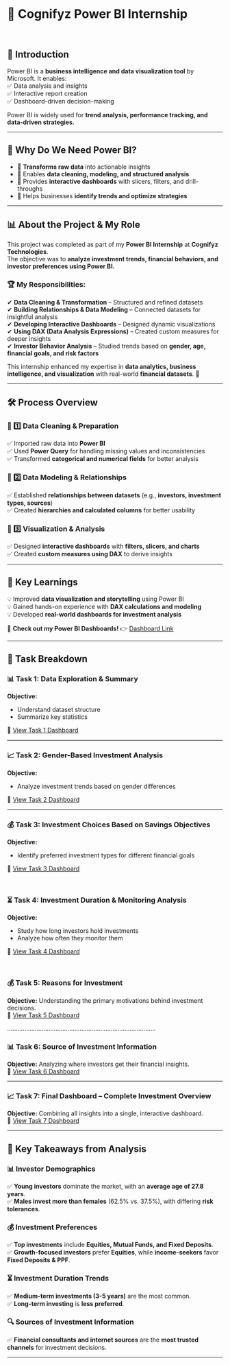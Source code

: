 # 🎯 Cognifyz Power BI Internship

<br>


## 📌 Introduction  
Power BI is a **business intelligence and data visualization tool** by Microsoft. It enables:  
✅ Data analysis and insights  
✅ Interactive report creation  
✅ Dashboard-driven decision-making  

Power BI is widely used for **trend analysis, performance tracking, and data-driven strategies.**  

---


## 🚀 Why Do We Need Power BI?  
- 🔹 **Transforms raw data** into actionable insights  
- 🔹 Enables **data cleaning, modeling, and structured analysis**  
- 🔹 Provides **interactive dashboards** with slicers, filters, and drill-throughs  
- 🔹 Helps businesses **identify trends and optimize strategies**  

---


## 📊 About the Project & My Role  
This project was completed as part of my **Power BI Internship** at **Cognifyz Technologies**.  
The objective was to **analyze investment trends, financial behaviors, and investor preferences using Power BI.**  

### 🏆 My Responsibilities:  
✔ **Data Cleaning & Transformation** – Structured and refined datasets  
✔ **Building Relationships & Data Modeling** – Connected datasets for insightful analysis  
✔ **Developing Interactive Dashboards** – Designed dynamic visualizations  
✔ **Using DAX (Data Analysis Expressions)** – Created custom measures for deeper insights  
✔ **Investor Behavior Analysis** – Studied trends based on **gender, age, financial goals, and risk factors**  

This internship enhanced my expertise in **data analytics, business intelligence, and visualization** with real-world **financial datasets**. 🚀  

---


## 🛠 Process Overview  

### 🔹 1️⃣ Data Cleaning & Preparation  
✅ Imported raw data into **Power BI**  
✅ Used **Power Query** for handling missing values and inconsistencies  
✅ Transformed **categorical and numerical fields** for better analysis  

### 🔹 2️⃣ Data Modeling & Relationships  
✅ Established **relationships between datasets** (e.g., **investors, investment types, sources**)  
✅ Created **hierarchies and calculated columns** for better usability  

### 🔹 3️⃣ Visualization & Analysis  
✅ Designed **interactive dashboards** with **filters, slicers, and charts**  
✅ Created **custom measures using DAX** to derive insights  

---


## 📌 Key Learnings  

💡 Improved **data visualization and storytelling** using Power BI  
💡 Gained hands-on experience with **DAX calculations and modeling**  
💡 Developed **real-world dashboards for investment analysis**  

🔗 **Check out my Power BI Dashboards!** 👉 [Dashboard Link](#)  

---





## 📌 Task Breakdown



### 📊 Task 1: Data Exploration & Summary  
**Objective:**  
- Understand dataset structure  
- Summarize key statistics  

🔗 [View Task 1 Dashboard](your-link-here)  

<hr style="border: 0; border-top: 1px solid #f0f0f0;">





### 📈 Task 2: Gender-Based Investment Analysis  
**Objective:**  
- Analyze investment trends based on gender differences  

🔗 [View Task 2 Dashboard](your-link-here)  

<hr style="border: 0; border-top: 1px solid #fafafa;">


### 💰 Task 3: Investment Choices Based on Savings Objectives  
**Objective:**  
- Identify preferred investment types for different financial goals  

🔗 [View Task 3 Dashboard](your-link-here)  

&nbsp;

### ⏳ Task 4: Investment Duration & Monitoring Analysis  
**Objective:**  
- Study how long investors hold investments  
- Analyze how often they monitor them  

🔗 [View Task 4 Dashboard](your-link-here)  

&nbsp; 

### 💰 Task 5: Reasons for Investment  
**Objective:** Understanding the primary motivations behind investment decisions.  
🔗 [View Task 5 Dashboard](#)  

......................................................................................

### 📊 Task 6: Source of Investment Information  
**Objective:** Analyzing where investors get their financial insights.  
🔗 [View Task 6 Dashboard](#)  

- - - - - - - - - - - -

### 📈  Task 7: Final Dashboard – Complete Investment Overview  
**Objective:** Combining all insights into a single, interactive dashboard.  
🔗 [View Task 7 Dashboard](#)  

---



## 📌 Key Takeaways from Analysis  

### 📊 **Investor Demographics**  
✅ **Young investors** dominate the market, with an **average age of 27.8 years**.  
✅ **Males invest more than females** (62.5% vs. 37.5%), with differing **risk tolerances**.  

### 💰 **Investment Preferences**  
✅ **Top investments** include **Equities, Mutual Funds, and Fixed Deposits**.  
✅ **Growth-focused investors** prefer **Equities**, while **income-seekers** favor **Fixed Deposits & PPF**.  

### ⏳ **Investment Duration Trends**  
✅ **Medium-term investments (3-5 years)** are the most common.  
✅ **Long-term investing** is **less preferred**.  

### 🔍 **Sources of Investment Information**  
✅ **Financial consultants and internet sources** are the **most trusted channels** for investment decisions.  

---
